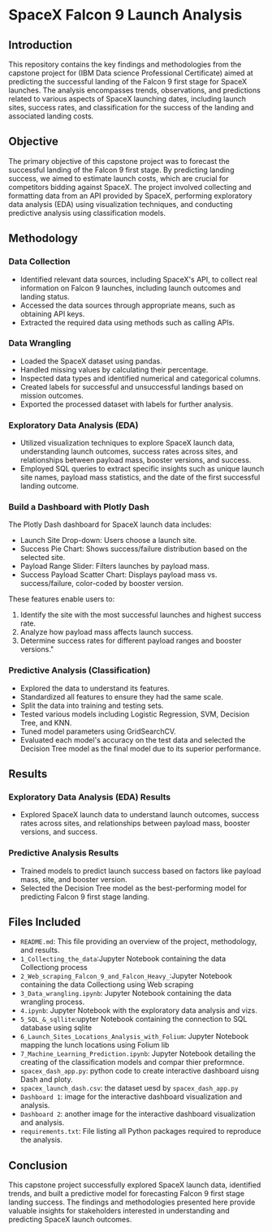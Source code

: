 # SpaceX Falcon 9 Launch Analysis

## Introduction
This repository contains the key findings and methodologies from the capstone project for (IBM Data science Professional Certificate)  aimed at predicting the successful landing of the Falcon 9 first stage for SpaceX launches. The analysis encompasses trends, observations, and predictions related to various aspects of SpaceX launching dates, including launch sites, success rates, and classification for the success of the landing and associated landing costs.

## Objective
The primary objective of this capstone project was to forecast the successful landing of the Falcon 9 first stage. By predicting landing success, we aimed to estimate launch costs, which are crucial for competitors bidding against SpaceX. The project involved collecting and formatting data from an API provided by SpaceX, performing exploratory data analysis (EDA) using visualization techniques, and conducting predictive analysis using classification models.

## Methodology
### Data Collection
- Identified relevant data sources, including SpaceX's API, to collect real information on Falcon 9 launches, including launch outcomes and landing status.
- Accessed the data sources through appropriate means, such as obtaining API keys.
- Extracted the required data using methods such as calling APIs.

### Data Wrangling
- Loaded the SpaceX dataset using pandas.
- Handled missing values by calculating their percentage.
- Inspected data types and identified numerical and categorical columns.
- Created labels for successful and unsuccessful landings based on mission outcomes.
- Exported the processed dataset with labels for further analysis.

### Exploratory Data Analysis (EDA)
- Utilized visualization techniques to explore SpaceX launch data, understanding launch outcomes, success rates across sites, and relationships between payload mass, booster versions, and success.
- Employed SQL queries to extract specific insights such as unique launch site names, payload mass statistics, and the date of the first successful landing outcome.
### Build a Dashboard with Plotly Dash 
The Plotly Dash dashboard for SpaceX launch data includes:
- Launch Site Drop-down: Users choose a launch site.
- Success Pie Chart: Shows success/failure distribution based on the selected site.
- Payload Range Slider: Filters launches by payload mass.
- Success Payload Scatter Chart: Displays payload mass vs. success/failure, color-coded by booster version.

These features enable users to:
1. Identify the site with the most successful launches and highest success rate.
2. Analyze how payload mass affects launch success.
3. Determine success rates for different payload ranges and booster versions."
### Predictive Analysis (Classification)
- Explored the data to understand its features.
- Standardized all features to ensure they had the same scale.
- Split the data into training and testing sets.
- Tested various models including Logistic Regression, SVM, Decision Tree, and KNN.
- Tuned model parameters using GridSearchCV.
- Evaluated each model's accuracy on the test data and selected the Decision Tree model as the final model due to its superior performance.

## Results
### Exploratory Data Analysis (EDA) Results
- Explored SpaceX launch data to understand launch outcomes, success rates across sites, and relationships between payload mass, booster versions, and success.

### Predictive Analysis Results
- Trained models to predict launch success based on factors like payload mass, site, and booster version.
- Selected the Decision Tree model as the best-performing model for predicting Falcon 9 first stage landing.

## Files Included
- `README.md`: This file providing an overview of the project, methodology, and results.
-  `1_Collecting_the_data`:Jupyter Notebook containing the data Collectiong  process
-  `2_Web_scraping_Falcon_9_and_Falcon_Heavy_`:Jupyter Notebook containing the data Collectiong using Web scraping
-  `3_Data_wrangling.ipynb`: Jupyter Notebook containing the data wrangling process.
-  `4.ipynb`: Jupyter Notebook with the exploratory data analysis and vizs.
-  `5_SQL_&_sqllite`:upyter Notebook containing the connection to SQL database using sqlite
-  `6_Launch_Sites_Locations_Analysis_with_Folium`: Jupyter Notebook mapping the lunch locations using Folium lib  
-  `7_Machine_Learning_Prediction.ipynb`: Jupyter Notebook detailing the creating of the classification models and compar thier preformnce.
-  `spacex_dash_app.py`: python code to create interactive dashboard uisng Dash and ploty.
-  `spacex_launch_dash.csv`: the dataset uesd by `spacex_dash_app.py`
-  `Dashboard 1`: image for the interactive dashboard  visualization and analysis.
-  `Dashboard 2`: another image for the interactive dashboard  visualization and analysis.
- `requirements.txt`: File listing all Python packages required to reproduce the analysis.

## Conclusion
This capstone project successfully explored SpaceX launch data, identified trends, and built a predictive model for forecasting Falcon 9 first stage landing success. The findings and methodologies presented here provide valuable insights for stakeholders interested in understanding and predicting SpaceX launch outcomes.


